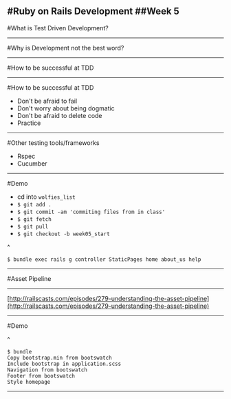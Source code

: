#Ruby on Rails Development
##Week 5
---
#What is Test Driven Development?

---
#Why is Development not the best word?

---
#How to be successful at TDD

---
#How to be successful at TDD
* Don't be afraid to fail
* Don't worry about being dogmatic
* Don't be afraid to delete code
* Practice

---
#Other testing tools/frameworks
* Rspec
* Cucumber

---
#Demo
* cd into ```wolfies_list```
* ```$ git add . ```
* ```$ git commit -am 'commiting files from in class'```
* ```$ git fetch```
* ```$ git pull ```
* ```$ git checkout -b week05_start```

^
``` 
$ bundle exec rails g controller StaticPages home about_us help
```

---
#Asset Pipeline

---
[http://railscasts.com/episodes/279-understanding-the-asset-pipeline](http://railscasts.com/episodes/279-understanding-the-asset-pipeline)

---
#Demo

^ 
``` Add gem 'bootstrap-sass', '3.2.0.0'
$ bundle
Copy bootstrap.min from bootswatch
Include bootstrap in application.scss
Navigation from bootswatch
Footer from bootswatch
Style homepage
```

---
